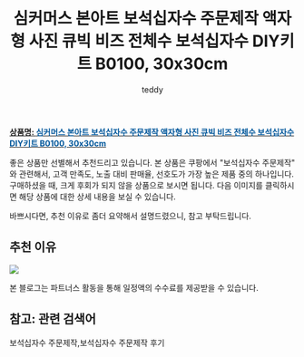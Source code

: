 ﻿---
layout: post
title:  "심커머스 본아트 보석십자수 주문제작 액자형 사진 큐빅 비즈 전체수 보석십자수 DIY키트 B0100, 30x30cm"
author: teddy
categories: [ 가구/인테리어 ]
tags: [보석십자수 주문제작,보석십자수 주문제작 후기]
image: https://static.coupangcdn.com/image/vendor_inventory/f1bf/ae543270d6d8ee7cf2ba30593b4c8e42f05bfac2d22cd32cfde500f7c63d.jpg 
description: "쿠팡에서 보석십자수 주문제작 관련 상품으로 가장 고객 선호도가 높은 제품 중 하나입니다."
---

<a href="https://link.coupang.com/re/AFFSDP?lptag=AF7868842&pageKey=4361783084&itemId=5130531761&vendorItemId=71785144069&traceid=V0-153-56a213d575dfeb10"><b>상품명: <font color='#01579B'>심커머스 본아트 보석십자수 주문제작 액자형 사진 큐빅 비즈 전체수 보석십자수 DIY키트 B0100, 30x30cm</font></b></a>

좋은 상품만 선별해서 추천드리고 있습니다.
본 상품은 쿠팡에서 "보석십자수 주문제작" 와 관련해서, 고객 만족도, 노출 대비 판매율, 선호도가 가장 높은 제품 중의 하나입니다.
구매하셨을 때, 크게 후회가 되지 않을 상품으로 보시면 됩니다. 
다음 이미지를 클릭하시면 해당 상품에 대한 상세 내용을 보실 수 있습니다.

바쁘시다면, 추천 이유로 좀더 요약해서 설명드렸으니, 참고 부탁드립니다.

## 추천 이유 

<a href="https://link.coupang.com/re/AFFSDP?lptag=AF7868842&pageKey=4361783084&itemId=5130531761&vendorItemId=71785144069&traceid=V0-153-56a213d575dfeb10"><img src="https://thumbnail8.coupangcdn.com/thumbnails/remote/q89/image/vendor_inventory/6f03/faecf2a958326688d460887a32b5df710a6253eab2fa100ee32d925d386d.jpg"></a> 

본 블로그는 파트너스 활동을 통해 일정액의 수수료를 제공받을 수 있습니다.

## 참고: 관련 검색어    
보석십자수 주문제작,보석십자수 주문제작 후기